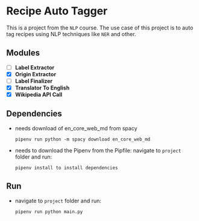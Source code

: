 # Recipe Auto Tagger

This is a project from the `NLP` course. The use case of this project is to auto tag recipes using 
NLP techniques like `NER` and other.

## Modules
- [ ] **Label Extractor**
- [x] **Origin Extractor**
- [ ] **Label Finalizer**
- [x] **Translator To English**
- [x] **Wikipedia API Call**

## Dependencies
  - needs download of en_core_web_md from spacy

        pipenv run python -m spacy download en_core_web_md

  - needs to download the Pipenv from the Pipfile: navigate to `project` folder and run:
    
        pipenv install to install dependencies
       

## Run
  - navigate to `project` folder and run:
    
        pipenv run python main.py
